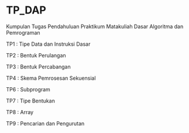 # TP_DAP
Kumpulan Tugas Pendahuluan Praktikum Matakuliah Dasar Algoritma dan Pemrograman

TP1 : Tipe Data dan Instruksi Dasar

TP2 : Bentuk Perulangan

TP3 : Bentuk Percabangan

TP4 : Skema Pemrosesan Sekuensial

TP6 : Subprogram

TP7 : Tipe Bentukan

TP8 : Array

TP9 : Pencarian dan Pengurutan
